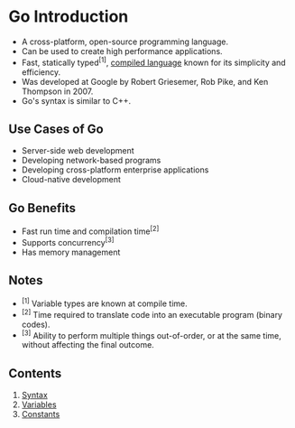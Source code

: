 # Go Introduction
- A cross-platform, open-source programming language.
- Can be used to create high performance applications.
- Fast, statically typed<sup>[1]</sup>, [compiled language](../compiled-vs-interpreted-languages.md) known for its simplicity and efficiency.
- Was developed at Google by Robert Griesemer, Rob Pike, and Ken Thompson in 2007.
- Go's syntax is similar to C++.

## Use Cases of Go
- Server-side web development
- Developing network-based programs
- Developing cross-platform enterprise applications
- Cloud-native development

## Go Benefits
- Fast run time and compilation time<sup>[2]</sup>
- Supports concurrency<sup>[3]</sup>
- Has memory management

## Notes
- <sup>[1]</sup> Variable types are known at compile time.
- <sup>[2]</sup> Time required to translate code into an executable program (binary codes).
- <sup>[3]</sup> Ability to perform multiple things out-of-order, or at the same time, without affecting the final outcome.

## Contents
1. [Syntax](02-syntax.md)
2. [Variables](03-variables.md)
3. [Constants](04-constants.md)